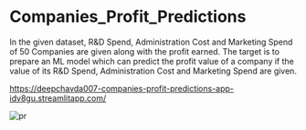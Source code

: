 # Companies_Profit_Predictions
In the given dataset, R&amp;D Spend, Administration Cost and Marketing Spend of 50 Companies  are given along with the profit earned. 
The target is to prepare an ML model which can predict  the profit value of a company if the value of its R&amp;D Spend, Administration Cost and Marketing  Spend 
are given.

https://deepchavda007-companies-profit-predictions-app-idv8gu.streamlitapp.com/

![pr](https://user-images.githubusercontent.com/82630272/175869355-9ca69ea2-de67-466d-954f-14f2dfee89ae.jpg)
